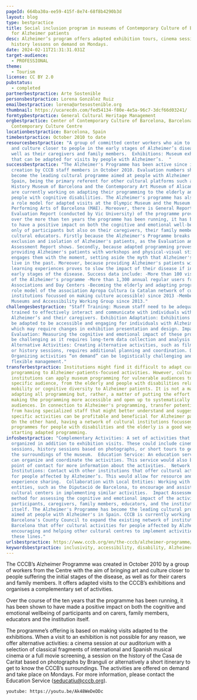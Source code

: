 ```yaml
---
pageId: 664ba30a-ee59-415f-8e74-68f8b4290b3d
layout: blog
type: bestpractice
title: Social inclusion program in museums of Contemporary Culture of Barcelona
  for Alzheimer patients
desc: Alzheimer’s program offers adapted exhibition tours, cinema sessions, and
  history lessons on demand on Mondays.
date: 2024-02-11T21:31:31.031Z
target-audience:
  - PROFESSIONAL
theme:
  - Tourism
license: CC BY 2.0
pubstatus:
  - completed
partnerbestpractice: Arte Sostenible
personsbestpractice: Lorena González Ruiz
emailbestpractice: lorena@artesostenible.org
thumbnail: https://ucarecdn.com/fed54134-f80e-4e5a-96c7-3dcf66d03241/
formtypbestpractice: General Cultural Heritage Management
orgbestpractice: Center of Contemporary Culture of Barcelona, Barcelona's
  Contemporary Culture Centre
locationbestpractice: Barcelona, Spain
timebestpractice: October 2010 to date
resourcesbestpractice: "A group of committed center workers who aim to bring art
  and culture closer to people in the early stages of Alzheimer’s disease, as
  well as their caregivers and family members.  Exhibitions: Museum exhibitions
  that can be adapted for visits by people with Alzheimer’s.  "
successbestpractice: "The Alzheimer's Programme has been active since its
  creation by CCCB staff members in October 2010. Evaluation numbers show it has
  become the leading cultural programme aimed at people with Alzheimer's in
  Spain, being the primary referent for other cultural platforms such as the
  History Museum of Barcelona and the Contemporary Art Museum of Alicante which
  are currently working on adapting their programming to the elderly and to
  people with cognitive disabilities. The Alzheimer's programme has also become
  a role model for adapted visits at the Olympic Museum and the Museum of
  Performing Arts of Barcelona (MAE). Moreover, there is General Report and an
  Evaluation Report (conducted by Vic University) of the programme proving that
  over the more than ten years the programme has been running, it has been shown
  to have a positive impact on both the cognitive and emotional well-being not
  only of participants but also on their caregivers, their family members and on
  cultural educators. Firstly because the Alzheimer's Programme breaks with the
  exclusion and isolation of Alzheimer's patients, as the Evaluation and
  Assessment Report shows. Secondly, because adapted programming proves that
  providing Alzheimer's patients with workshops and physical-visual stimuli
  engages them with the moment, setting aside the myth that Alzheimer's patients
  live in the past. Moreover, because providing Alzheimer's patients with
  learning experiences proves to slow the impact of their disease if in the
  early stages of the disease. Success data include: -More than 100 visits part
  of the Alzheimer's programme -More than 1,300 annual regular users from 30
  Associations and Day Centers -Becoming the elderly and adapting programming
  role model of the association Apropa Cultura (a Catalan network of cultural
  institutions focussed on making culture accessible) since 2013 -Member of the
  Museums and Accessibility Working Group since 2013."
challengesbestpractice: "Staff Training: Museum staff need to be adequately
  trained to effectively interact and communicate with individuals with
  Alzheimer’s and their caregivers. Exhibition Adaptation: Exhibitions need to
  be adapted to be accessible and engaging for individuals with Alzheimer’s,
  which may require changes in exhibition presentation and design. Impact
  Evaluation: Measuring the cognitive and emotional impact of these programs can
  be challenging as it requires long-term data collection and analysis.
  Alternative Activities: Creating alternative activities, such as film programs
  or history sessions, requires additional planning and coordination. Demand:
  Organizing activities “on demand” can be logistically challenging and require
  flexible management."
transferbestpractice: Institutions might find it difficult to adapt current
  programming to Alzheimer-patients-focused activities. However, cultural
  institutions can apply museum programming for vulnerable audiences to a
  specific audience, from the elderly and people with disabilities related to
  mobility or cognitive diversity to Alzheimer patients. It is not a matter of
  adapting all programming but, rather, a matter of putting the effort into
  making the programming more accessible and open up to systematically excluded
  audiences. In connection to Alzheimer's programming, transfer potential comes
  from having specialized staff that might better understand and suggest how
  specific activities can be profitable and beneficial for Alzheimer patients.
  On the other hand, having a network of cultural institutions focussed on
  programmes for people with disabilities and the elderly is a good way of
  starting adapted programming.
infosbestpractice: "Complementary Activities: A set of activities that can be
  organized in addition to exhibition visits. These could include cinema
  sessions, history sessions based on photographs, or short tours to get to know
  the surroundings of the museum.  Education Service: An education service that
  can organize and coordinate the activities. This service would also be the
  point of contact for more information about the activities.  Network of
  Institutions: Contact with other institutions that offer cultural activities
  for people affected by Alzheimer’s. This would allow for resource and
  experience sharing.  Collaboration with Local Entities: Working with local
  entities, such as the Diputació de Barcelona, to encourage and assist other
  cultural centers in implementing similar activities.  Impact Assessment: A
  method for assessing the cognitive and emotional impact of the activities on
  participants, caregivers, family members, educators, and the institution
  itself. The Alzheimer's Programme has become the leading cultural programme
  aimed at people with Alzheimer's in Spain. CCCB is currently working alongside
  Barcelona's County Council to expand the existing network of institutions in
  Barcelona that offer cultural activities for people affected by Alzheimer's,
  encouraging and helping other cultural centres to implement activities along
  these lines."
urlsbestpractice: https://www.cccb.org/en/the-cccb/alzheimer-programme/231797
keywordsbestpractice: inclusivity, accessibility, disability, Alzheimer programming, Sustainability
---
```

The CCCB’s Alzheimer Programme was created in October 2010 by a group of workers from the Centre with the aim of bringing art and culture closer to people suffering the initial stages of the disease, as well as for their carers and family members. It offers adapted visits to the CCCB’s exhibitions and organises a complementary set of activities.

Over the course of the ten years that the programme has been running, it has been shown to have made a positive impact on both the cognitive and emotional wellbeing of participants and on carers, family members, educators and the institution itself.

The programme’s offering is based on making visits adapted to the exhibitions. When a visit to an exhibition is not possible for any reason, we offer alternative activities: a cinema session at our auditorium with a selection of classical fragments of international and Spanish musical cinema or a full movie screening, a session on the history of the Casa de Caritat based on photographs by Brangulí or alternatively a short itinerary to get to know the CCCB’s surroundings. The activities are offered on demand and take place on Mondays. For more information, please contact the Education Service (seducatiu@cccb.org).



`youtube: https://youtu.be/Ak48WeDeDDc`